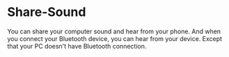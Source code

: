 # Share-Sound

You can share your computer sound and hear from your phone. And when you connect your Bluetooth device, you can hear from your device. Except that your PC doesn't have Bluetooth connection.
